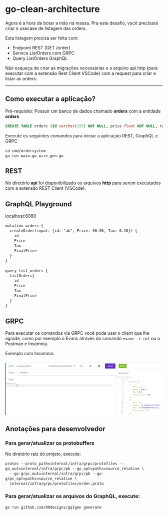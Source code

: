 # go-clean-architecture

Agora é a hora de botar a mão na massa. Pra este desafio, você precisará criar o usecase de listagem das orders.

Esta listagem precisa ser feita com:

- Endpoint REST (GET /order)
- Service ListOrders com GRPC
- Query ListOrders GraphQL

Não esqueça de criar as migrações necessárias e o arquivo api.http (para executar com a extensão Rest Client VSCode) com a request para criar e listar as orders.

---

## Como executar a aplicação?

Pré-requisito:
Possuir um banco de dados chamado **orders** com a entidade **orders**

```sql
CREATE TABLE orders (id varchar(255) NOT NULL, price float NOT NULL, tax float NOT NULL, final_price float NOT NULL, PRIMARY KEY (id))
```

Execute os seguintes comandos para iniciar a aplicação REST, GraphQL e GRPC
```
cd cmd/ordersystem
go run main.go wire_gen.go
```

## REST

No diretório **api** foi disponibilizado os arquivos **http** para serem executados com a extensão REST Client (VSCode).

## GraphQL Playground

localhost:8080

```
mutation orders {
  createOrder(input: {id: "ab", Price: 50.90, Tax: 0.10}) {
    id
    Price
    Tax
    FinalPrice
  }
}

query list_orders {
  ListOrders{
    id
    Price
    Tax
    FinalPrice
  }
}
```

## GRPC

Para executar os comandos via GRPC você pode usar o client que lhe agrade, como por exemplo o Evans através do comando `evans -r rpl` ou o Postman e Insomnia.

Exemplo com Insomnia:

![Exemplo de uso de GRPC com Insomnia](insomnia_grpc.png)

## Anotações para desenvolvedor

### Para gerar/atualizar os protobuffers

No diretório raíz do projeto, execute:

```
protoc --proto_path=internal/infra/grpc/protofiles --go_out=internal/infra/grpc/pb --go_opt=paths=source_relative \
  --go-grpc_out=internal/infra/grpc/pb --go-grpc_opt=paths=source_relative \
  internal/infra/grpc/protofiles/order.proto
```

### Para gerar/atualizar os arquivos do GraphQL, execute:

```
go run github.com/99designs/gqlgen generate
```
